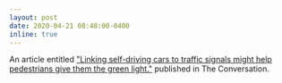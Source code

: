 ```yaml
---
layout: post
date: 2020-04-21 08:48:00-0400
inline: true
---
```


An article entitled ["Linking self-driving cars to traffic signals might help pedestrians give them the green light."](https://theconversation.com/linking-self-driving-cars-to-traffic-signals-might-help-pedestrians-give-them-the-green-light-132952) published in The Conversation.
